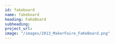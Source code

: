 ```yaml
---
id: fakeboard
name: fakeboard
heading: FaKeBoard
subheading: 
project_url:
image: "/images/2013_MakerFaire_FaKeBoard.png"
---
```

